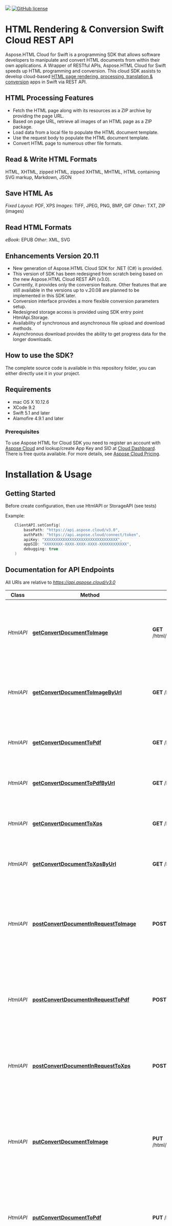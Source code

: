 ![](https://img.shields.io/badge/api-v3.0-lightgrey)  [![GitHub license](https://img.shields.io/github/license/aspose-html-cloud/aspose-html-cloud-swift)](https://github.com/aspose-html-cloud/aspose-html-cloud-swift)

# HTML Rendering & Conversion Swift Cloud REST API
Aspose.HTML Cloud for Swift is a programming SDK that allows software developers to manipulate and convert HTML documents from within their own applications. A Wrapper of RESTful APIs, Aspose.HTML Cloud for Swift speeds up HTML programming and conversion.
This cloud SDK assists to develop cloud-based [HTML page rendering, processing, translation & conversion](https://products.aspose.cloud/html/swift) apps in Swift via REST API.

## HTML Processing Features
- Fetch the HTML page along with its resources as a ZIP archive by providing the page URL.
- Based on page URL, retrieve all images of an HTML page as a ZIP package.
- Load data from a local file to populate the HTML document template.
- Use the request body to populate the HTML document template.
- Convert HTML page to numerous other file formats.

## Read & Write HTML Formats
HTML, XHTML, zipped HTML, zipped XHTML, MHTML, HTML containing SVG markup, Markdown, JSON

## Save HTML As
*Fixed Layout*: PDF, XPS
*Images*: TIFF, JPEG, PNG, BMP, GIF
*Other*: TXT, ZIP (images)

## Read HTML Formats
*eBook*: EPUB
*Other*: XML, SVG

## Enhancements Version 20.11

- New generation of Aspose.HTML Cloud SDK for .NET (C#) is provided.
- This version of SDK has been redesigned from scratch being based on the new Aspose.HTML Cloud REST API (v3.0).
- Currently, it provides only the conversion feature. Other features that are still available in the versions up to v.20.08 are planned to be implemented in this SDK later.
- Conversion interface provides a more flexible conversion parameters setup.
- Redesigned storage access is provided using SDK entry point HtmlApi.Storage.
- Availability of synchronous and asynchronous file upload and download methods.
- Asynchronous download provides the ability to get progress data for the longer downloads.

## How to use the SDK?
The complete source code is available in this repository folder, you can either directly use it in your project.

## Requirements
- mac OS X 10.12.6
- XCode 9.2
- Swift 5.1 and later   
- Alamofire 4.9.1 and later

### Prerequisites

To use Aspose HTML for Cloud SDK you need to register an account with [Aspose Cloud](https://www.aspose.cloud/) and lookup/create App Key and SID at [Cloud Dashboard](https://dashboard.aspose.cloud/#/apps). There is free quota available. For more details, see [Aspose Cloud Pricing](https://purchase.aspose.cloud/pricing).


# Installation & Usage

## Getting Started

Before create configuration, then use HtmlAPI or StorageAPI (see tests)   

Example:   
```swift
    ClientAPI.setConfig(
        basePath: "https://api.aspose.cloud/v3.0",
        authPath: "https://api.aspose.cloud/connect/token",
        apiKey: "XXXXXXXXXXXXXXXXXXXXXXXXXXXXXXXX",
        appSID: "XXXXXXXX-XXXX-XXXX-XXXX-XXXXXXXXXXXX",
        debugging: true
    )
```

## Documentation for API Endpoints

All URIs are relative to *https://api.aspose.cloud/v3.0*

Class | Method | HTTP request | Description
------------ | ------------- | ------------- | ------------
*HtmlAPI* | [**getConvertDocumentToImage**](docs/ConversionApi.md#getConvertDocumentToImage) | **GET** /html/{name}/convert/image/{outFormat} | Convert the HTML document from the storage by its name to the specified image format.
*HtmlAPI* | [**getConvertDocumentToImageByUrl**](docs/ConversionApi.md#getConvertDocumentToImageByUrl) | **GET** /html/convert/image/{outFormat} | Convert the HTML page from the web by its URL to the specified image format.
*HtmlAPI* | [**getConvertDocumentToPdf**](docs/ConversionApi.md#getConvertDocumentToPdf) | **GET** /html/{name}/convert/pdf | Convert the HTML document from the storage by its name to PDF.
*HtmlAPI* | [**getConvertDocumentToPdfByUrl**](docs/ConversionApi.md#getConvertDocumentToPdfByUrl) | **GET** /html/convert/pdf | Convert the HTML page from the web by its URL to PDF.
*HtmlAPI* | [**getConvertDocumentToXps**](docs/ConversionApi.md#getConvertDocumentToXps) | **GET** /html/{name}/convert/xps | Convert the HTML document from the storage by its name to XPS.
*HtmlAPI* | [**getConvertDocumentToXpsByUrl**](docs/ConversionApi.md#getConvertDocumentToXpsByUrl) | **GET** /html/convert/xps | Convert the HTML page from the web by its URL to XPS.
*HtmlAPI* | [**postConvertDocumentInRequestToImage**](docs/ConversionApi.md#postConvertDocumentInRequestToImage) | **POST** /html/convert/image/{outFormat} | Converts the HTML document (in request content) to the specified image format and uploads resulting file to storage.
*HtmlAPI* | [**postConvertDocumentInRequestToPdf**](docs/ConversionApi.md#postConvertDocumentInRequestToPdf) | **POST** /html/convert/pdf | Converts the HTML document (in request content) to PDF and uploads resulting file to storage.
*HtmlAPI* | [**postConvertDocumentInRequestToXps**](docs/ConversionApi.md#postConvertDocumentInRequestToXps) | **POST** /html/convert/xps | Converts the HTML document (in request content) to XPS and uploads resulting file to storage.
*HtmlAPI* | [**putConvertDocumentToImage**](docs/ConversionApi.md#putConvertDocumentToImage) | **PUT** /html/{name}/convert/image/{outFormat} | Converts the HTML document (located on storage) to the specified image format and uploads resulting file to storage.
*HtmlAPI* | [**putConvertDocumentToPdf**](docs/ConversionApi.md#putConvertDocumentToPdf) | **PUT** /html/{name}/convert/pdf | Converts the HTML document (located on storage) to PDF and uploads resulting file to storage.
*HtmlAPI* | [**putConvertDocumentToXps**](docs/ConversionApi.md#putConvertDocumentToXps) | **PUT** /html/{name}/convert/xps | Converts the HTML document (located on storage) to XPS and uploads resulting file to storage.
*HtmlAPI* | [**getConvertDocumentToMHTMLByUrl**](docs/ConversionApi.md#getConvertDocumentToMHTMLByUrl) | **GET** /html/convert/mhtml | Converts the HTML page from Web by its URL to MHTML returns resulting file in response content.
*HtmlAPI* | [**getConvertDocumentToMarkdown**](docs/ConversionApi.md#getConvertDocumentToMarkdown) | **GET** /html/{name}/convert/md | Converts the HTML document (located on storage) to Markdown and returns resulting file in response content.
*HtmlAPI* | [**postConvertDocumentInRequestToMarkdown**](docs/ConversionApi.md#postConvertDocumentInRequestToMarkdown) | **POST** /html/convert/md | Converts the HTML document (in request content) to Markdown and uploads resulting file to storage by specified path.
*HtmlAPI* | [**putConvertDocumentToMarkdown**](docs/ConversionApi.md#putConvertDocumentToMarkdown) | **PUT** /html/{name}/convert/md | Converts the HTML document (located on storage) to Markdown and uploads resulting file to storage by specified path.
*HtmlAPI* | [**getConvertMarkdownToHtml**](docs/ImportApi.md#getConvertMarkdownToHtml) | **GET** /html/{name}/import/md | Converts the Markdown document (located on storage) to HTML and returns resulting file in response content.
*HtmlAPI* | [**postConvertMarkdownInRequestToHtml**](docs/ImportApi.md#postConvertMarkdownInRequestToHtml) | **POST** /html/import/md | Converts the Markdown document (in request content) to HTML and uploads resulting file to storage by specified path.
*HtmlAPI* | [**putConvertMarkdownToHtml**](docs/ImportApi.md#putConvertMarkdownToHtml) | **PUT** /html/{name}/import/md | Converts the Markdown document (located on storage) to HTML and uploads resulting file to storage by specified path.
*HtmlAPI* | [**getDocumentByUrl**](docs/DocumentApi.md#getDocumentByUrl) | **GET** /html/download | Return all HTML page with linked resources packaged as a ZIP archive by the source page URL.
*HtmlAPI* | [**getDocumentFragmentByXPath**](docs/DocumentApi.md#getDocumentFragmentByXPath) | **GET** /html/{name}/fragments/{outFormat} | Return list of HTML fragments matching the specified XPath query.
*HtmlAPI* | [**getDocumentFragmentByXPathByUrl**](docs/DocumentApi.md#getDocumentFragmentByXPathByUrl) | **GET** /html/fragments/{outFormat} | Return list of HTML fragments matching the specified XPath query by the source page URL.
*HtmlAPI* | [**getDocumentFragmentsByCSSSelector**](docs/DocumentApi.md#getDocumentFragmentsByCSSSelector) | **GET** /html/{name}/fragments/css/{outFormat} | Return list of HTML fragments matching the specified CSS selector.
*HtmlAPI* | [**getDocumentFragmentsByCSSSelectorByUrl**](docs/DocumentApi.md#getDocumentFragmentsByCSSSelectorByUrl) | **GET** /html/fragments/css/{outFormat} | Return list of HTML fragments matching the specified CSS selector by the source page URL.
*HtmlAPI* | [**getDocumentImages**](docs/DocumentApi.md#getDocumentImages) | **GET** /html/{name}/images/all | Return all HTML document images packaged as a ZIP archive.
*HtmlAPI* | [**getDocumentImagesByUrl**](docs/DocumentApi.md#getDocumentImagesByUrl) | **GET** /html/images/all | Return all HTML page images packaged as a ZIP archive by the source page URL.
*HtmlAPI* | [**getMergeHtmlTemplate**](docs/TemplateMergeApi.md#getMergeHtmlTemplate) | **GET** /html/{templateName}/merge | Populate HTML document template with data located as a file in the storage.
*HtmlAPI* | [**postMergeHtmlTemplate**](docs/TemplateMergeApi.md#postMergeHtmlTemplate) | **POST** /html/{templateName}/merge | Populate HTML document template with data from the request body. Result document will be saved to storage.
*HtmlAPI* | [**getSeoWarning**](docs/SeoApi.md#getSeoWarning) | **GET** /html/seo | Page analysis and return SEO warnings in json format.
*HtmlAPI* | [**getHtmlWarning**](docs/SeoApi.md#getHtmlWarning) | **GET** /html/validator | Checks the markup validity of Web documents in HTML, XHTML, etc.and return in json format.


## Documentation For Authorization

## oauth

- **Type**: OAuth2
- **Flow**: application
- **Authorization URL**: "https://api.aspose.cloud/connect/token"
- **Scopes**: N/A

### Examples
Test uses StorageApi for upload(download) file to(from) remote storage.

## Documentation for Storage API Endpoints

All URIs are relative to *https://api.aspose.cloud/v3.0*

Class | Method | HTTP request | Description
------------ | ------------- | ------------- | -------------
*StorageAPI* | [**copyFile**](docs/FileApi.md#copyFile) | **PUT** /html/storage/file/copy/{srcPath} | Copy file
*StorageAPI* | [**deleteFile**](docs/FileApi.md#deleteFile) | **DELETE** /html/storage/file/{path} | Delete file
*StorageAPI* | [**downloadFile**](docs/FileApi.md#downloadFile) | **GET** /html/storage/file/{path} | Download file
*StorageAPI* | [**moveFile**](docs/FileApi.md#moveFile) | **PUT** /html/storage/file/move/{srcPath} | Move file
*StorageAPI* | [**uploadFile**](docs/FileApi.md#uploadFile) | **PUT** /html/storage/file/{path} | Upload file
*StorageAPI* | [**copyFolder**](docs/FolderApi.md#copyFolder) | **PUT** /html/storage/folder/copy/{srcPath} | Copy folder
*StorageAPI* | [**createFolder**](docs/FolderApi.md#createFolder) | **PUT** /html/storage/folder/{path} | Create the folder
*StorageAPI* | [**deleteFolder**](docs/FolderApi.md#deleteFolder) | **DELETE** /html/storage/folder/{path} | Delete folder
*StorageAPI* | [**getFilesList**](docs/FolderApi.md#getFilesList) | **GET** /html/storage/folder/{path} | Get all files and folders within a folder
*StorageAPI* | [**moveFolder**](docs/FolderApi.md#moveFolder) | **PUT** /html/storage/folder/move/{srcPath} | Move folder
*StorageAPI* | [**getDiscUsage**](docs/StorageApi.md#getDiscUsage) | **GET** /html/storage/disc | Get disc usage
*StorageAPI* | [**getFileVersions**](docs/StorageApi.md#getFileVersions) | **GET** /html/storage/version/{path} | Get file versions
*StorageAPI* | [**objectExists**](docs/StorageApi.md#objectExists) | **GET** /html/storage/exist/{path} | Check if file or folder exists
*StorageAPI* | [**storageExists**](docs/StorageApi.md#storageExists) | **GET** /html/storage/{storageName}/exist | Check if storage exists


## Documentation for Models

 - [DiscUsage](docs/DiscUsage.md)
 - [ErrorDetails](docs/ErrorDetails.md)
 - [FilesList](docs/FilesList.md)
 - [FilesUploadResult](docs/FilesUploadResult.md)
 - [FileVersion](docs/FileVersion.md)
 - [FileVersions](docs/FileVersions.md)
 - [ModelError](docs/ModelError.md)
 - [ObjectExist](docs/ObjectExist.md)
 - [StorageExist](docs/StorageExist.md)
 - [StorageFile](docs/StorageFile.md)


[Tests](./Tests/AsposeHtmlTests/) contain various examples of using the Aspose.HTML and Aspose.Storage SDK.

## Aspose.HTML Cloud SDKs in Popular Languages

| .NET | Java | PHP | Python | Ruby | Node.js | Android | Swift|C++|Go|
|---|---|---|---|---|---|---|--|--|--|
| [GitHub](https://github.com/aspose-html-cloud/aspose-html-cloud-dotnet) | [GitHub](https://github.com/aspose-html-cloud/aspose-html-cloud-java) | [GitHub](https://github.com/aspose-html-cloud/aspose-html-cloud-php) | [GitHub](https://github.com/aspose-html-cloud/aspose-html-cloud-python) | [GitHub](https://github.com/aspose-html-cloud/aspose-html-cloud-ruby)  | [GitHub](https://github.com/aspose-html-cloud/aspose-html-cloud-nodejs) | [GitHub](https://github.com/aspose-html-cloud/aspose-html-cloud-android) | [GitHub](https://github.com/aspose-html-cloud/aspose-html-cloud-swift)|[GitHub](https://github.com/aspose-html-cloud/aspose-html-cloud-cpp) |[GitHub](https://github.com/aspose-html-cloud/aspose-html-cloud-go) |
| [NuGet](https://www.nuget.org/packages/Aspose.html-Cloud/) | [Maven](https://repository.aspose.cloud/webapp/#/artifacts/browse/tree/General/repo/com/aspose/aspose-html-cloud) | [Composer](https://packagist.org/packages/aspose/aspose-html-cloud-php) | [PIP](https://pypi.org/project/asposehtmlcloud/) | [GEM](https://rubygems.org/gems/aspose_html_cloud)  | [NPM](https://www.npmjs.com/package/@asposecloud/aspose-html-cloud) | [Maven](https://repository.aspose.cloud/webapp/#/artifacts/browse/tree/General/repo/com/aspose/aspose-html-cloud) | [Cocoapods](https://cocoapods.org/pods/AsposeHtmlCloud)|[NuGet](https://www.nuget.org/packages/Aspose.Html-Cloud.Cpp/) | [Go.Dev](#) |

[Product Page](https://products.aspose.cloud/html/ruby) | [Documentation](https://docs.aspose.cloud/display/htmlcloud/Home) | [API Reference](https://apireference.aspose.cloud/html/) | [Code Samples](https://github.com/aspose-html-cloud/aspose-html-cloud-ruby) | [Blog](https://blog.aspose.cloud/category/html/) | [Free Support](https://forum.aspose.cloud/c/html) | [Free Trial](https://dashboard.aspose.cloud/#/apps)
